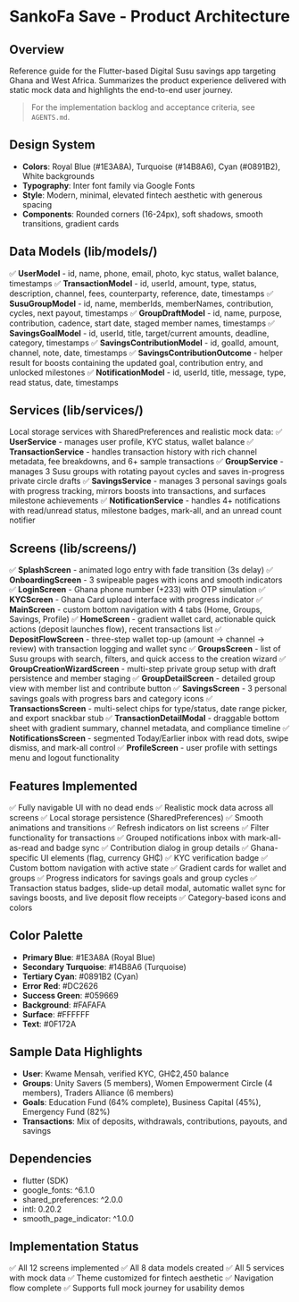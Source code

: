 # SankoFa Save - Product Architecture

## Overview
Reference guide for the Flutter-based Digital Susu savings app targeting Ghana and West Africa. Summarizes the product experience delivered with static mock data and highlights the end-to-end user journey.

> For the implementation backlog and acceptance criteria, see `AGENTS.md`.

## Design System
- **Colors**: Royal Blue (#1E3A8A), Turquoise (#14B8A6), Cyan (#0891B2), White backgrounds
- **Typography**: Inter font family via Google Fonts
- **Style**: Modern, minimal, elevated fintech aesthetic with generous spacing
- **Components**: Rounded corners (16-24px), soft shadows, smooth transitions, gradient cards

## Data Models (lib/models/)
✅ **UserModel** - id, name, phone, email, photo, kyc status, wallet balance, timestamps
✅ **TransactionModel** - id, userId, amount, type, status, description, channel, fees, counterparty, reference, date, timestamps
✅ **SusuGroupModel** - id, name, memberIds, memberNames, contribution, cycles, next payout, timestamps
✅ **GroupDraftModel** - id, name, purpose, contribution, cadence, start date, staged member names, timestamps
✅ **SavingsGoalModel** - id, userId, title, target/current amounts, deadline, category, timestamps
✅ **SavingsContributionModel** - id, goalId, amount, channel, note, date, timestamps
✅ **SavingsContributionOutcome** - helper result for boosts containing the updated goal, contribution entry, and unlocked milestones
✅ **NotificationModel** - id, userId, title, message, type, read status, date, timestamps

## Services (lib/services/)
Local storage services with SharedPreferences and realistic mock data:
✅ **UserService** - manages user profile, KYC status, wallet balance
✅ **TransactionService** - handles transaction history with rich channel metadata, fee breakdowns, and 6+ sample transactions
✅ **GroupService** - manages 3 Susu groups with rotating payout cycles and saves in-progress private circle drafts
✅ **SavingsService** - manages 3 personal savings goals with progress tracking, mirrors boosts into transactions, and surfaces milestone achievements
✅ **NotificationService** - handles 4+ notifications with read/unread status, milestone badges, mark-all, and an unread count notifier

## Screens (lib/screens/)
✅ **SplashScreen** - animated logo entry with fade transition (3s delay)
✅ **OnboardingScreen** - 3 swipeable pages with icons and smooth indicators
✅ **LoginScreen** - Ghana phone number (+233) with OTP simulation
✅ **KYCScreen** - Ghana Card upload interface with progress indicator
✅ **MainScreen** - custom bottom navigation with 4 tabs (Home, Groups, Savings, Profile)
✅ **HomeScreen** - gradient wallet card, actionable quick actions (deposit launches flow), recent transactions list
✅ **DepositFlowScreen** - three-step wallet top-up (amount → channel → review) with transaction logging and wallet sync
✅ **GroupsScreen** - list of Susu groups with search, filters, and quick access to the creation wizard
✅ **GroupCreationWizardScreen** - multi-step private group setup with draft persistence and member staging
✅ **GroupDetailScreen** - detailed group view with member list and contribute button
✅ **SavingsScreen** - 3 personal savings goals with progress bars and category icons
✅ **TransactionsScreen** - multi-select chips for type/status, date range picker, and export snackbar stub
✅ **TransactionDetailModal** - draggable bottom sheet with gradient summary, channel metadata, and compliance timeline
✅ **NotificationsScreen** - segmented Today/Earlier inbox with read dots, swipe dismiss, and mark-all control
✅ **ProfileScreen** - user profile with settings menu and logout functionality

## Features Implemented
✅ Fully navigable UI with no dead ends
✅ Realistic mock data across all screens
✅ Local storage persistence (SharedPreferences)
✅ Smooth animations and transitions
✅ Refresh indicators on list screens
✅ Filter functionality for transactions
✅ Grouped notifications inbox with mark-all-as-read and badge sync
✅ Contribution dialog in group details
✅ Ghana-specific UI elements (flag, currency GH₵)
✅ KYC verification badge
✅ Custom bottom navigation with active state
✅ Gradient cards for wallet and groups
✅ Progress indicators for savings goals and group cycles
✅ Transaction status badges, slide-up detail modal, automatic wallet sync for savings boosts, and live deposit flow receipts
✅ Category-based icons and colors

## Color Palette
- **Primary Blue**: #1E3A8A (Royal Blue)
- **Secondary Turquoise**: #14B8A6 (Turquoise)
- **Tertiary Cyan**: #0891B2 (Cyan)
- **Error Red**: #DC2626
- **Success Green**: #059669
- **Background**: #FAFAFA
- **Surface**: #FFFFFF
- **Text**: #0F172A

## Sample Data Highlights
- **User**: Kwame Mensah, verified KYC, GH₵2,450 balance
- **Groups**: Unity Savers (5 members), Women Empowerment Circle (4 members), Traders Alliance (6 members)
- **Goals**: Education Fund (64% complete), Business Capital (45%), Emergency Fund (82%)
- **Transactions**: Mix of deposits, withdrawals, contributions, payouts, and savings

## Dependencies
- flutter (SDK)
- google_fonts: ^6.1.0
- shared_preferences: ^2.0.0
- intl: 0.20.2
- smooth_page_indicator: ^1.0.0

## Implementation Status
✅ All 12 screens implemented
✅ All 8 data models created
✅ All 5 services with mock data
✅ Theme customized for fintech aesthetic
✅ Navigation flow complete
✅ Supports full mock journey for usability demos
